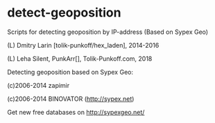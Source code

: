 # detect-geoposition
Scripts for detecting geoposition by IP-address (Based on Sypex Geo)

(L) Dmitry Larin [tolik-punkoff/hex_laden], 2014-2016 

(L) Leha Silent, PunkArr[], Tolik-Punkoff.com, 2018

Detecting geoposition based on Sypex Geo:

(c)2006-2014 zapimir

(c)2006-2014 BINOVATOR (http://sypex.net)

Get new free databases on http://sypexgeo.net/